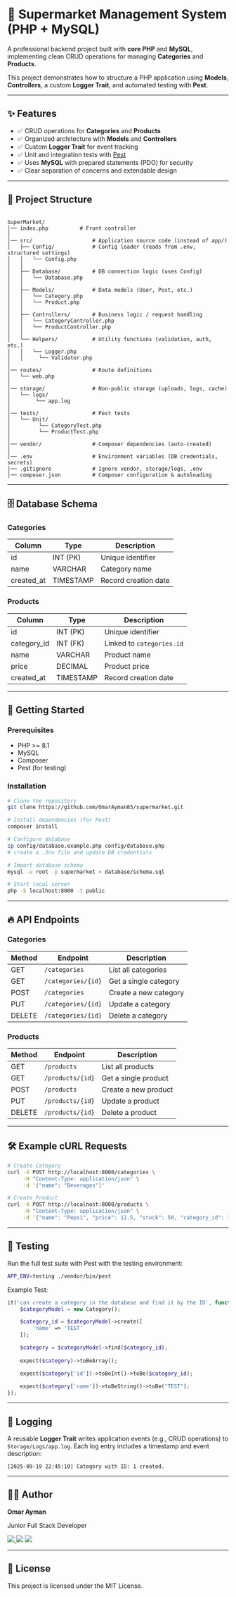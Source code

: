 
# 🛒 Supermarket Management System (PHP + MySQL)

A professional backend project built with **core PHP** and **MySQL**, implementing clean CRUD operations for managing **Categories** and **Products**.  

This project demonstrates how to structure a PHP application using **Models**, **Controllers**, a custom **Logger Trait**, and automated testing with **Pest**.

---

## ✨ Features

- ✅ CRUD operations for **Categories** and **Products**
- ✅ Organized architecture with **Models** and **Controllers**
- ✅ Custom **Logger Trait** for event tracking
- ✅ Unit and integration tests with [Pest](https://pestphp.com/)
- ✅ Uses **MySQL** with prepared statements (PDO) for security
- ✅ Clear separation of concerns and extendable design

---

## 📂 Project Structure

```

SuperMarket/
│── index.php          # Front controller
│
│── src/                   # Application source code (instead of app/)
│   ├── Config/            # Config loader (reads from .env, structured settings)
│   │   └── Config.php
│   │
│   ├── Database/          # DB connection logic (uses Config)
│   │   └── Database.php
│   │
│   ├── Models/            # Data models (User, Post, etc.)
│   │   └── Category.php
│   │   └── Product.php
│   │
│   ├── Controllers/       # Business logic / request handling
│   │   └── CategoryController.php
│   │   └── ProductController.php
│   │
│   └── Helpers/           # Utility functions (validation, auth, etc.)
│   │   └── Logger.php
│   │	  └── Validator.php 
│   
│── routes/                # Route definitions
│   └── web.php
│
│── storage/               # Non-public storage (uploads, logs, cache)
│   └── logs/
│        └── app.log
│
│── tests/                 # Pest tests
│   └── Unit/
│         └── CategoryTest.php
│         └── ProductTest.php
│
│── vendor/                # Composer dependencies (auto-created)
│
│── .env                   # Environment variables (DB credentials, secrets)
│── .gitignore             # Ignore vendor, storage/logs, .env
│── composer.json          # Composer configuration & autoloading
```

---

## 🗄️ Database Schema

### Categories
| Column     | Type        | Description               |
|------------|-------------|---------------------------|
| id         | INT (PK)    | Unique identifier         |
| name       | VARCHAR     | Category name             |
| created_at | TIMESTAMP   | Record creation date      |

### Products
| Column       | Type        | Description                   |
|--------------|-------------|-------------------------------|
| id           | INT (PK)    | Unique identifier             |
| category_id  | INT (FK)    | Linked to `categories.id`     |
| name         | VARCHAR     | Product name                  |
| price        | DECIMAL     | Product price                 |
| created_at   | TIMESTAMP   | Record creation date          |

---

## 🚀 Getting Started

### Prerequisites
- PHP >= 8.1
- MySQL
- Composer
- Pest (for testing)

### Installation
```bash
# Clone the repository
git clone https://github.com/OmarAyman85/supermarket.git

# Install dependencies (for Pest)
composer install

# Configure database
cp config/database.example.php config/database.php
# create a .3nv file and update DB credentials

# Import database schema
mysql -u root -p supermarket < database/schema.sql

# Start local server
php -S localhost:8000 -t public
````

---

## 🔥 API Endpoints

### Categories

| Method | Endpoint           | Description           |
| ------ | ------------------ | --------------------- |
| GET    | `/categories`      | List all categories   |
| GET    | `/categories/{id}` | Get a single category |
| POST   | `/categories`      | Create a new category |
| PUT    | `/categories/{id}` | Update a category     |
| DELETE | `/categories/{id}` | Delete a category     |

### Products

| Method | Endpoint         | Description          |
| ------ | ---------------- | -------------------- |
| GET    | `/products`      | List all products    |
| GET    | `/products/{id}` | Get a single product |
| POST   | `/products`      | Create a new product |
| PUT    | `/products/{id}` | Update a product     |
| DELETE | `/products/{id}` | Delete a product     |

---

## 🛠️ Example cURL Requests

```bash
# Create Category
curl -X POST http://localhost:8000/categories \
     -H "Content-Type: application/json" \
     -d '{"name": "Beverages"}'

# Create Product
curl -X POST http://localhost:8000/products \
     -H "Content-Type: application/json" \
     -d '{"name": "Pepsi", "price": 12.5, "stock": 50, "category_id": 1}'
```

---

## 🧪 Testing

Run the full test suite with Pest with the testing environment:

```bash
APP_ENV=testing ./vendor/bin/pest
```

Example Test:

```php
it('can create a category in the database and find it by the ID', function(){
    $categoryModel = new Category();

    $category_id = $categoryModel->create([
        'name' => 'TEST'
    ]);

    $category = $categoryModel->find($category_id);
    
    expect($category)->toBeArray();

    expect($category['id'])->toBeInt()->toBe($category_id);
    
    expect($category['name'])->toBeString()->toBe("TEST");
});
```

---

## 📜 Logging

A reusable **Logger Trait** writes application events (e.g., CRUD operations) to `Storage/Logs/app.log`.
Each log entry includes a timestamp and event description:

```
[2025-09-19 22:45:10] Category with ID: 1 created.
```

---

## 👨‍💻 Author

**Omar Ayman**

Junior Full Stack Developer 

<a href="https://www.linkedin.com/in/ommarayman/" target="_blank" rel="noopener noreferrer">
<img src="https://img.shields.io/badge/LinkedIn--blue" />
</a>
<a href="mailto:ommarayman085@gmail.com" target="_blank" rel="noopener noreferrer">
<img src="https://img.shields.io/badge/Gmail--red" ;></img></a>
</a>
<a href="https://omar-ayman-pro-folio.vercel.app/" target="_blank" rel="noopener noreferrer">
<img src="https://img.shields.io/badge/Portfolio--lightgreen" ;></img></a>
</a>

---

## 📄 License

This project is licensed under the MIT License.
